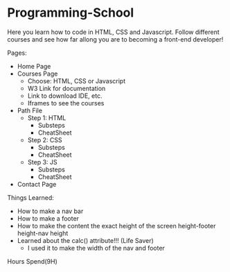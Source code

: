# Programming-School

Here you learn how to code in HTML, CSS and Javascript.
Follow different courses and see how far allong you are to becoming a front-end developer!

Pages:

- Home Page
- Courses Page
  - Choose: HTML, CSS or Javascript
  - W3 Link for documentation
  - Link to download IDE, etc.
  - Iframes to see the courses
- Path File
  - Step 1: HTML
    - Substeps
    - CheatSheet
  - Step 2: CSS
    - Substeps
    - CheatSheet
  - Step 3: JS
    - Substeps
    - CheatSheet
- Contact Page

Things Learned:

- How to make a nav bar
- How to make a footer
- How to make the content the exact height of the screen height-footer height-nav height
- Learned about the calc() attribute!!! (Life Saver)
  - I used it to make the width of the nav and footer

Hours Spend(9H)

